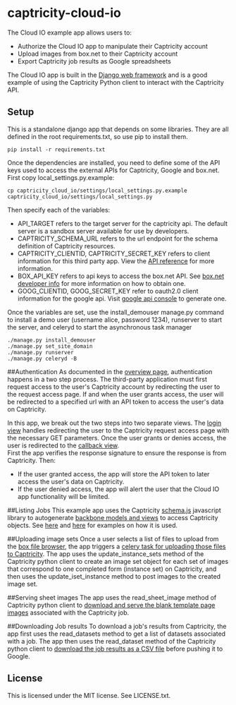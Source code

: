 captricity-cloud-io
===================

The Cloud IO example app allows users to:

* Authorize the Cloud IO app to manipulate their Captricity account
* Upload images from box.net to their Captricity account
* Export Captricity job results as Google spreadsheets

The Cloud IO app is built in the <a href="https://www.djangoproject.com/" target="_blank">Django web framework</a> and is a good example of using the Captricity Python client to interact with the Captricity API.


## Setup
This is a standalone django app that depends on some libraries. They are all defined in the root requirements.txt, so use pip to install them.

    pip install -r requirements.txt

Once the dependencies are installed, you need to define some of the API keys used to access the external APIs for Captricity, Google and box.net.
First copy local_settings.py.example:
    
    cp captricity_cloud_io/settings/local_settings.py.example captricity_cloud_io/settings/local_settings.py

Then specify each of the variables:
- API_TARGET refers to the target server for the captricity api. The default server is a sandbox server available for use by developers.
- CAPTRICITY_SCHEMA_URL refers to the url endpoint for the schema definition of Captricity resources.
- CAPTRICITY_CLIENTID, CAPTRICITY_SECRET_KEY refers to client information for this third party app. View the [API reference](https://shreddr.captricity.com) for more information.
- BOX_API_KEY refers to api keys to access the box.net API. See [box.net developer info](http://developers.box.net/w/page/12923958/Welcome%20to%20the%20Box%20Platform) for more information on how to obtain one.
- GOOG_CLIENTID, GOOG_SECRET_KEY refer to oauth2.0 client information for the google api. Visit [google api console](https://code.google.com/apis/console/b/0/#project:353663790589) to generate one.

Once the variables are set, use the install_demouser manage.py command to install a demo user (username alice, password 1234), runserver to start the server, and celeryd to start the asynchronous task manager

    ./manage.py install_demouser
    ./manage.py set_site_domain
    ./manage.py runserver
    ./manage.py celeryd -B

##Authentication
As documented in the <a href="https://shreddr.captricity.com/developer/#authentication">overview page</a>, authentication happens in a two step process. The third-party application must first request access to the user's Captricity account by redirecting the user to the request access page. If and when the user grants access, the user will be redirected to a specified url with an API token to access the user's data on Captricity.

In this app, we break out the two steps into two separate views. The <a href="https://github.com/captricity/captricity-cloud-io/blob/master/captricity_cloud_io/captricity_cloud_io/views.py#L88">login view</a> handles redirecting the user to the Captricity request access page with the necessary GET parameters. Once the user grants or denies access, the user is redirected to the <a href="https://github.com/captricity/captricity-cloud-io/blob/master/captricity_cloud_io/captricity_cloud_io/views.py#L54">callback view</a>.  
First the app verifies the response signature to ensure the response is from Captricity. Then:

* If the user granted access, the app will store the API token to later access the user's data on Captricity.</li> 
* If the user denied access, the app will alert the user that the Cloud IO app functionality will be limited.</li> 


##Listing Jobs
This example app uses the Captricity <a href="https://shreddr.captricity.com/static/backbone/schema.js">schema.js</a> javascript library to autogenerate <a href="http://backbonejs.org" target="_blank">backbone models and views</a> to access Captricity objects. See <a href="https://github.com/captricity/captricity-cloud-io/blob/master/captricity_cloud_io/captricity_cloud_io/templates/captricity_cloud_io/boxcap_list.html#L95">here</a> and <a href="https://github.com/captricity/captricity-cloud-io/blob/master/captricity_cloud_io/captricity_cloud_io/templates/captricity_cloud_io/dataset_export.html#L43">here</a> for examples on how it is used.

##Uploading image sets
Once a user selects a list of files to upload from the <a href="https://github.com/captricity/captricity-cloud-io/blob/master/captricity_cloud_io/captricity_cloud_io/templates/captricity_cloud_io/boxcap_list.html">box file browser</a>, the app triggers a <a href="https://github.com/Captricity/captricity-cloud-io/blob/master/captricity_cloud_io/captricity_cloud_io/tasks.py#L27">celery task for uploading those files to Captricity</a>. The app uses the update_instance_sets method of the Captricity python client to create an image set object for each set of images that correspond to one completed form (instance set) on Captricity, and then uses the update_iset_instance method to post images to the created image set.

##Serving sheet images
The app uses the read_sheet_image method of Captricity python client to <a href="https://github.com/captricity/captricity-cloud-io/blob/master/captricity_cloud_io/captricity_cloud_io/views.py#L39">download and serve the blank template page images</a> associated with the Captricity job.

##Downloading Job results
To download a job's results from Captricity, the app first uses the read_datasets method to get a list of datasets associated with a job.  The app then uses the read_dataset method of the Captricity python client to <a href="https://github.com/captricity/captricity-cloud-io/blob/master/captricity_cloud_io/captricity_cloud_io/tasks.py#L56">download the job results as a CSV file</a> before pushing it to Google.

## License
This is licensed under the MIT license. See LICENSE.txt.
